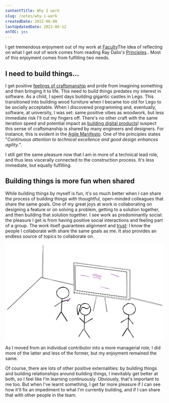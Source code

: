 ```yaml
---
contentTitle: Why I work
slug: /notes/why-i-work
createdDate: 2022-06-08
lastUpdatedDate: 2022-06-12
onTOC: yes
---
```


I get tremendous enjoyment out of my work at [Faculty](https://faculty.ai)<Sidenote>The idea of reflecting on what I get out of work comes from reading Ray Dalio's [Principles](https://www.principles.com/).</Sidenote>. Most of this enjoyment comes from fulfilling two needs.

## I need to build things...

I get positive [feelings of craftsmanship](/notes/editor-hacking) and pride from imagining something and then bringing it to life. This need to build things predates my interest in software. As a child, I spent days building gigantic castles in Lego. This transitioned into building wood furniture when I became too old for Lego to be socially acceptable. When I discovered programming and, eventually, software, at university, I was set: same positive vibes as woodwork, but less immediate risk I'll cut my fingers off. There's no other craft with the same iteration speed and potential impact as [building digital products](/code)<Sidenote>I suspect this sense of craftsmanship is shared by many engineers and designers. For instance, this is evident in the [Agile Manifesto](https://agilemanifesto.org/principles.html). One of the principles states "_Continuous attention to technical excellence
and good design enhances agility._"</Sidenote>.

I still get the same pleasure now that I am in more of a technical lead role, and thus less viscerally connected to the construction process. It's less immediate, but equally fulfilling.

## Building things is more fun when shared

While building things by myself is fun, it's so much better when I can share the process of building things with thoughtful, open-minded colleagues that share the same goals. One of my great joys at work is collaborating on designing a feature or on solving a problem, getting to a solution together, and then building that solution together. I see work as predominantly social: the pleasure I get is from having positive social interactions and feeling part of a group. The work itself guarantees alignment and [trust](/notes/what-is-trust): I know the people I collaborate with share the same goals as me. It also provides an endless source of topics to collaborate on.

![](./images/why-i-work.png)

As I moved from an individual contributor into a more managerial role, I did more of the latter and less of the former, but my enjoyment remained the same.

Of course, there are lots of other positive externalities: by building things and building relationships around building things, I inevitably get better at both, so I feel like I'm learning continuously. Obviously, that's important to me too. But when I've learnt something, I get far more pleasure if I can see how it'll fix an impediment to what I'm currently building, and if I can share that with other people in the team.
